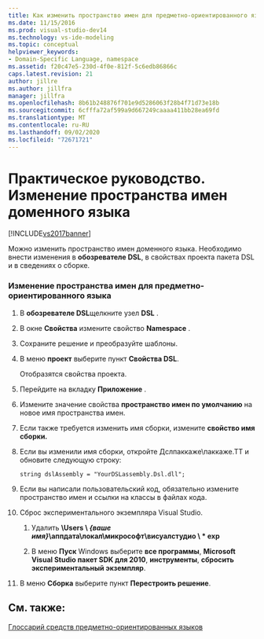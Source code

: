 ```yaml
---
title: Как изменить пространство имен для предметно-ориентированного языка | Документация Майкрософт
ms.date: 11/15/2016
ms.prod: visual-studio-dev14
ms.technology: vs-ide-modeling
ms.topic: conceptual
helpviewer_keywords:
- Domain-Specific Language, namespace
ms.assetid: f20c47e5-230d-4f0e-812f-5c6edb86866c
caps.latest.revision: 21
author: jillre
ms.author: jillfra
manager: jillfra
ms.openlocfilehash: 8b61b248876f701e9d5286063f28b4f71d73e18b
ms.sourcegitcommit: 6cfffa72af599a9d667249caaaa411bb28ea69fd
ms.translationtype: MT
ms.contentlocale: ru-RU
ms.lasthandoff: 09/02/2020
ms.locfileid: "72671721"
---
```

# <a name="how-to-change-the-namespace-of-a-domain-specific-language"></a>Практическое руководство. Изменение пространства имен доменного языка
[!INCLUDE[vs2017banner](../includes/vs2017banner.md)]

Можно изменить пространство имен доменного языка. Необходимо внести изменения в **обозревателе DSL**, в свойствах проекта пакета DSL и в сведениях о сборке.

### <a name="to-change-the-namespace-of-a-domain-specific-language"></a>Изменение пространства имен для предметно-ориентированного языка

1. В **обозревателе DSL**щелкните узел **DSL** .

2. В окне **Свойства** измените свойство **Namespace** .

3. Сохраните решение и преобразуйте шаблоны.

4. В меню **проект** выберите пункт **Свойства DSL**.

     Отобразятся свойства проекта.

5. Перейдите на вкладку **Приложение** .

6. Измените значение свойства **пространство имен по умолчанию** на новое имя пространства имен.

7. Если также требуется изменить имя сборки, измените **свойство имя сборки.**

8. Если вы изменили имя сборки, откройте Дслпаккаже\паккаже.ТТ и обновите следующую строку:

     `string dslAssembly = "YourDSLassembly.Dsl.dll";`

9. Если вы написали пользовательский код, обязательно измените пространство имен и ссылки на классы в файлах кода.

10. Сброс экспериментального экземпляра Visual Studio.

    1. Удалить **\Users \\ **_{ваше имя}_**\аппдата\локал\микрософт\висуалстудио \\ \* exp**

    2. В меню **Пуск** Windows выберите **все программы**, **Microsoft Visual Studio пакет SDK для 2010**, **инструменты**, **сбросить экспериментальный экземпляр**.

11. В меню **Сборка** выберите пункт **Перестроить решение**.

## <a name="see-also"></a>См. также:
 [Глоссарий средств предметно-ориентированных языков](https://msdn.microsoft.com/ca5e84cb-a315-465c-be24-76aa3df276aa)
